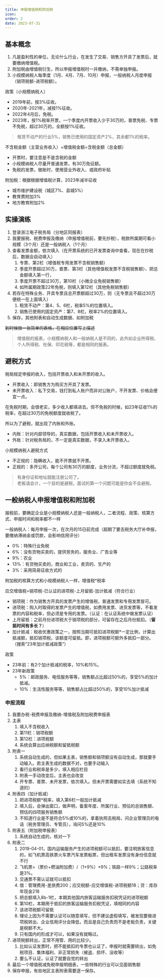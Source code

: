 ```yaml
---
title: 申报增值税和附加税
icon: 
order: 2
date: 2023-07-31
---
```




## 基本概念

1. 凡是盈利性的单位，无论什么行业，在发生了交易、销售方开具了发票后，就要缴纳增值税。
2. 附加税由增值税衍生，所以申报增值税时一并缴纳，不需单独申报。
3. 小规模纳税人每季度（1月、4月、7月、10月）申报，一般纳税人月度申报（销项税额-进项税额）。

政策（小规模纳税人）

- 2019年前，按3%征收。
- 2020年-2021年，减按1%征收。
- 2022年4月后，免税。
- 2023年，按1%税率开票，一个季度内开票收入少于30万的，普票免税、专票不免税，超过30万的，全额按1%征收。

> 租赁不动产的行业5%，销售已使用的固定资产2%，其余都1%的税率。

不含税金额（主营业务收入）+增值税金额=含税金额（总金额）

- 开票时，要注意是不是含税的金额
- 小规模纳税人尽量开普通发票，有30万免征额。
- 免税的发票，做账时，使用营业外收入、或政府补贴

附加税：根据根据增值税计算，2023年减半征收

- 城市维护建设税（城区7%、县城5%）
- 教育费附加3%
- 地方教育附加2%

## 实操演练

1.  登录浙江电子税务局（分地区同报表）
2.  我要报税、税费申报及缴纳（申报增值税前，要先抄税），税款所属期可看小规模（3个月）还是一般纳税人（1个月）
3.  查看发票金额，依次填入（在开票系统的已开发票查询中查看，现在在抄税后，数据会自动填入）
    1. 专票、第2栏（增值税专用发票不含税销售额）
    2. 季度开票超过30万，普票、第3栏（其他增值税发票不含税销售额）、把总金额填入第一行，
    3. 季度开票不超过30万，第10栏（小微企业免税销售额）
    4. 如所属期政策22年免税，则填入第12栏（其他免税销售额）
4.  若存在特殊业务、开具专票且总开票额超过30万，则（无专票且不超过30万便统一在上面填入）
    1. 租赁不动产：第4、5、6栏，税率5%的位置填入。
    2. 销售已使用的固定资产：第7、8栏，税率2%的位置填入。
5.  保存，其他附表和自动生成数据、如附加税

~~到时候做一张简单的表格，在相应位置写上描述~~

> 增值税的报表，小规模纳税人和一般纳税人是不同的，此外如企业所得税、个人所得税、社保、印花税等，都是相同的报表。

## 避税方式

税局规定申报的收入，包括开票收入和未开票的收入。

- 开票收入：即销售方为购买方开具了发票。
- 未开票收入：私下交易，钱打到私人账户而非对公账户，不开发票、价格会便宜一点。

在免税时期，会很老实，多少收入都填进去。但不免税的时候，如23年征收1%的税率，在超过30万的免税额度就收税了。

所以为了避税，就出现了内账和外账。

- 内账：针对内部领导的，真实数据，包括开票收入和未开票收入。
- 外账：针对税务局的，不一定是真实数据，不录入未开票收入。

小规模纳税人避税方式

- 不正规的：隐瞒收入，能不开票就不开票。
- 正规的：多开公司，每个公司有30万的额度，业务分流，不超过额度就免税。

> 有身份证和地址就能注册公司了。  
老板请会计，一个目的是避税，面试的第一个问题可能是你会不会避税。

## 一般纳税人申报增值税和附加税

报税前，要确定企业是小规模纳税人还是一般纳税人，二者流程、政策、核算方式、申报时间和税率都不一样

一般纳税人：每月申报一次，在次月的15日前完成（超期了要去税务大厅补申报，要缴纳滞纳金或罚款，会影响信用评分）

- 0%：特殊行业免税
- 6%：没有货物买卖的，提供劳务的，服务业、广告业等
- 9%：农业
- 13%：有货物买卖的，商业和工业，卖货的、生产的
- 3%：采用简易征收方式的

附加税的核算方式和小规模纳税人一样，增值税\*税率

应交增值税=销项税-已认证的进项税-上月留抵-加计抵减（符合行业）

- 销项税：作为销售方开具的发票产生的增值税，普通发票和专用发票皆可。
- 进项税：购入时取得的发票产生的增值税，如费用发票、进货发票等，不看发票的内容和税率，但必须是专用的发票。（认证：在认证系统中做发票认证）
- 上月留抵：之前月份进项税大于销项税的部分，可留存在之后月份抵扣。（**留抵时间有多长？**）
- 加计抵减：税收优惠政策之一，按照当期可抵扣进项税额\*一定比例，计算出抵减额，抵扣销项税，该额度可留抵。即，进项税额可额外多抵扣一部分。（搜索“23年加计抵减政策”）

政策

- 23年前：有2个加计抵减的税率，10%和15%。
- 23年新政策
    - 5%：邮政服务、电信服务等等，销售额占比超过50%的，享受5%的加计抵减。
    - 10%：生活性服务等等，销售额占比超过50%的，享受10%加计抵减

### 申报流程

1.  我要办税-税费申报及缴纳-增值税及附加税费申报表
2.  主表
    1. 填入不含税收入
    2.  第11栏：销项税额
    3.  第12栏：进项税额
    4.  系统会算出应纳税额和留抵税额
3.  附表一
    1.  系统自动生成的，但如果主表，销售额和销项额没有自动生成，那就要手动输入。若主表生成的数据不对，也要手动输入
    2.  看行业和税率是多少，填入相应栏目
    3.  附表一手动改变后，主表也会改变
    4.  开专票、普票、未开发票，依次填入。但未开票需要如实去填（系统不知道的）
4.  附表四（加计抵减）
    1.  把进项税额\*税率，填入第6栏一般加计抵减
    2.  填入后，会弹出窗口，做声明，备案年度、所属行业、预估的总销售额、预估的四项服务销售额
    3.  不知道行业是不是符合5%或10%的，拿着执照去税局，问企业管理员的电话（税务管理员、专管员），询问5%还是10%
5.  附表五（附加税申报表）
    1.  系统自动生成的，核对一下
6.  附表二
    1.  2019-04-01，国内运输服务产生的进项税额可以抵扣，要注明旅客信息的，如飞机票高铁票火车票汽车发票船票，但出租车发票没有身份信息就不行
    2.  飞机票=（票价+燃油附加费）/（1+9%）\*9%；铁路一样9%；公路税率是3%。
    3.  交通票不需认证就可以抵扣
    4.  借：管理费用-差旅费200；应交税额-应交增值税-进项税额18；贷：库存年现金218
    5.  把总额填入8b-1栏，本期其他国内旅客运输服务扣税凭证的进项税额
    6.  第10栏，本期用于抵扣的旅客运输服务扣税凭证，填相同的内容
    7.  该进项税额可留抵
    8.  理论上因为不需要认证可以随意填写，但不建议虚假填写，被发现要做进项税转出、企业信用评分会降低，而且是自己负责而不是老板负责，关键是税额不大。
    9.  只有国内的形成才可以，如果没有就略过。
7.  进项税额转出，正常不用管、用的比较少。
    1.  比如认证发票时，把不能抵扣的专票也认证了，申报时就需要转出，如免税项目、集体福利、非正常损失（被盗、损坏、没收等）
    2.  要么不认证，认证了就要自觉的转出
8.  最后一个增值税减免税申报明细表，一些特殊的行业可以见面销售额
9.  保存申报，有些地区主表附表需要逐一保存。
